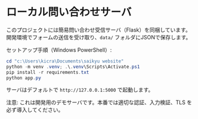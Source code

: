 # ローカル問い合わせサーバ

このプロジェクトには簡易問い合わせ受信サーバ（Flask）を同梱しています。開発環境でフォームの送信を受け取り、`data/` フォルダにJSONで保存します。

セットアップ手順（Windows PowerShell）:

```powershell
cd "c:\Users\kicra\Documents\saikyu website"
python -m venv .venv; .\.venv\Scripts\Activate.ps1
pip install -r requirements.txt
python app.py
```

サーバはデフォルトで `http://127.0.0.1:5000` で起動します。

注意: これは開発用のデモサーバです。本番では適切な認証、入力検証、TLS を必ず導入してください。
